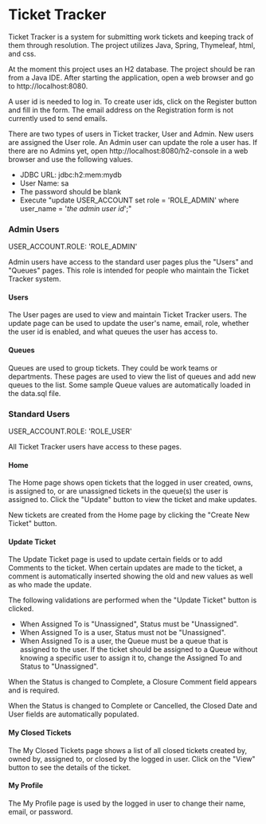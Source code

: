 # Ticket Tracker
Ticket Tracker is a system for submitting work tickets and keeping track of them through resolution.
The project utilizes Java, Spring, Thymeleaf, html, and css.

At the moment this project uses an H2 database.
The project should be ran from a Java IDE.
After starting the application, open a web browser and go to http://localhost:8080.

A user id is needed to log in.  To create user ids, click on the Register button and fill in the form.
The email address on the Registration form is not currently used to send emails.

There are two types of users in Ticket tracker, User and Admin.
New users are assigned the User role.
An Admin user can update the role a user has.
If there are no Admins yet, open http://localhost:8080/h2-console in a web browser and use the following values.
- JDBC URL: jdbc:h2:mem:mydb
- User Name: sa
- The password should be blank
- Execute "update USER_ACCOUNT set role = 'ROLE_ADMIN' where user_name = '*the admin user id*';"

### Admin Users
USER_ACCOUNT.ROLE: 'ROLE_ADMIN'

Admin users have access to the standard user pages plus the "Users" and "Queues" pages.  This role is intended for people who maintain the Ticket Tracker system.
#### Users
The User pages are used to view and maintain Ticket Tracker users.
The update page can be used to update the user's name, email, role, whether the user id is enabled, and what queues the user has access to.
#### Queues
Queues are used to group tickets.
They could be work teams or departments.
These pages are used to view the list of queues and add new queues to the list.
Some sample Queue values are automatically loaded in the data.sql file.

### Standard Users
USER_ACCOUNT.ROLE: 'ROLE_USER'

All Ticket Tracker users have access to these pages.

#### Home
The Home page shows open tickets that the logged in user created, owns, is assigned to, or are unassigned tickets in the queue(s) the user is assigned to.
Click the "Update" button to view the ticket and make updates.

New tickets are created from the Home page by clicking the "Create New Ticket" button.

#### Update Ticket
The Update Ticket page is used to update certain fields or to add Comments to the ticket.
When certain updates are made to the ticket, a comment is automatically inserted showing the old and new values as well as who made the update.

The following validations are performed when the "Update Ticket" button is clicked.
- When Assigned To is "Unassigned", Status must be "Unassigned".
- When Assigned To is a user, Status must not be "Unassigned".
- When Assigned To is a user, the Queue must be a queue that is assigned to the user.
If the ticket should be assigned to a Queue without knowing a specific user to assign it to, 
change the Assigned To and Status to "Unassigned".

When the Status is changed to Complete, a Closure Comment field appears and is required.

When the Status is changed to Complete or Cancelled, the Closed Date and User fields are automatically populated.

#### My Closed Tickets
The My Closed Tickets page shows a list of all closed tickets created by, owned by, assigned to, or closed by the logged in user.
Click on the "View" button to see the details of the ticket.

#### My Profile
The My Profile page is used by the logged in user to change their name, email, or password.